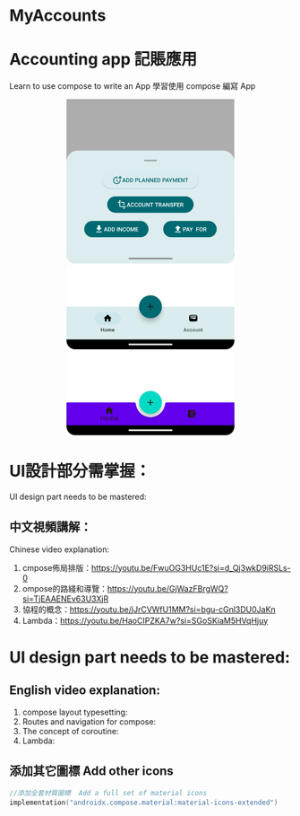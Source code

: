 # MyAccounts
# Accounting app 記賬應用
Learn to use compose to write an App
學習使用 compose 編寫 App

<div align="center">
  <img src="picture/bottombar-2.png" alt="Editor" width="300">
  <img src="picture/bottombar.png" alt="Editor" width="300">
  <img src="picture/範例-Material2.png" alt="Editor" width="300">
</div>

# UI設計部分需掌握：
UI design part needs to be mastered:
## 中文視頻講解：
Chinese video explanation:
1. cmpose佈局排版：https://youtu.be/FwuOG3HUc1E?si=d_Qj3wkD9iRSLs-0
2. ompose的路綫和導覽：https://youtu.be/GjWazFBrgWQ?si=TjEAAENEv63U3XjR
3. 協程的概念：https://youtu.be/jJrCVWfU1MM?si=bgu-cGnl3DU0JaKn
4. Lambda：https://youtu.be/HaoCIPZKA7w?si=SGoSKiaM5HVqHjuy

# UI design part needs to be mastered:
## English video explanation:
1. compose layout typesetting:
2. Routes and navigation for compose:
3. The concept of coroutine:
4. Lambda:

## 添加其它圖標 Add other icons
```kotlin
//添加全套材質圖標  Add a full set of material icons
implementation("androidx.compose.material:material-icons-extended")
```
